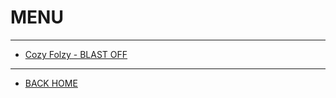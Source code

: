 # MENU
- - -

* [Cozy Folzy - BLAST OFF](./cozy-folzy_blast-off_EP/listen.md)

- - -
* [BACK HOME](../README.md)